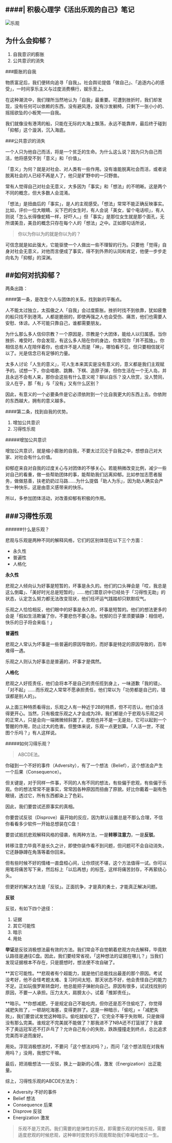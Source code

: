 ####| 积极心理学《活出乐观的自己》笔记
---

![乐观](http://upload-images.jianshu.io/upload_images/197369-5010b34fdbb4c714.png?imageMogr2/auto-orient/strip%7CimageView2/2/w/1240)

## 为什么会抑郁？

1. 自我意识的膨胀
2. 公共意识的消失

###膨胀的自我

物质富足后，我们便转向追寻「自我」。社会舆论提倡「做自己」、「追逐内心的感受」，一时间享乐主义与过度消费横行，娱乐至上。

在这种潮流中，我们理所当然地认为「自我」最重要。可遭到挫折时，我们却发现，没有任何可以依赖的东西，没有避风港，没有沙发躺椅，只剩下一张小小的、摇摇欲坠的小板凳——自我。

我们就像没有港湾的船，只能在无际的大海上飘荡，永远不能靠岸，最后终于碰到「抑郁」这个漩涡，沉入海底。

###公共意识的消失

一个人只为他自己而活，将是一个贫乏的生命。为什么这么说？因为只为自己而活，他将感受不到「意义」和「价值」。

「意义」为何？就是对社会、对人类有一些作用。没有谁能脱离社会而活，或者说脱离社会的人已经不再是人了，他只是旷野中的一只野兽。

常有人觉得自己对社会无意义，大多因为「事实」和「想法」的不明晰。这是两个不同的概念，但大多数人会混淆。

「想法」是扭曲后的「事实」，是人的主观感受。「想法」常常不能正确反映事实。比如，评价一位大眼睛、尖下巴的女生时，有人会说「美女，留个电话呗」，有人则说「怎么长得像蛇精一样，好吓人。」但「事实」是那位女生就是那个面孔，无所谓美丑，美丑的概念只存在每个人的「想法」之中。正如那句话所说，

> 你以为你以为的就是你以为的？

可信念就是如此强大，它能驱使一个人做出一些不理智的行为。只要他「觉得」自身对社会无意义，对他而言便成了事实，得不到外界的认同和肯定，他便一步步走向名为「抑郁」的深渊。

##如何对抗抑郁？
---

两条出路：

####第一条，是改变个人与团体的关系，找到新的平衡点。

人不能太过独立，太孤傲之人「自我」会过度膨胀。挫折时找不到依靠，犹如疲惫的船只找不到港湾。人都是脆弱的，即使再强之人也会受伤、痛苦，他们也需要人安慰、体谅。人不可能只靠自己，谁都需要朋友。

为什么那么多人信仰宗教？一个原因是，宗教是个大团体，能给人以归属感。当你挫折、难受时，你会发现，有这么多人陪在你的身边，你发现你「并不孤独」。你相信总有人在陪伴着你，也或许不是人而是「神」，哪怕看不见，但只要相信就可以了。光是信念已有足够的力量。

太多人讨论「人生的意义」，可人生本来其实是没有意义的，意义都是我们主观赋予的。试想一下，你会唱歌、跳舞、下棋、造原子弹，但你生活在一个无人岛，并且永远不会有人来，那你会这些有什么意义呢？聊以自乐？没人欣赏，没人赞同，没人在乎，那「有」与「没有」又有什么区别？

因此，有意义的一个必要条件是它必须依附到一个比自我更大的东西上去。你依附的东西越大，拥有的意义越多。

####第二条，找到自我的优势。

1. 增加公共意识
2. 习得性乐观

#####增加公共意识

增加公共意识，就是缩小膨胀的自我，不要太过沉沦于自我之中，想想自己对大家、对社会有什么价值。

抑郁症来自对自我的过度关心与对团体的不够关心。若能稍微改变比例，减少一些对自己的看重，做一些帮助团体的事，能帮助我们远离抑郁。比如参加志愿者服务，做做慈善，扶老奶奶过马路……为什么提倡「助人为乐」，因为助人确实会产生一种快乐，这是由意义感带来的快乐。

所以，多参加团体活动，对改善抑郁有积极的作用。

###习得性乐观
---

######什么是乐观？

悲观与乐观是两种不同的解释风格，它们的区别体现在以下三个方面：

- 永久性
- 普遍性
- 人格化

**永久性**

悲观之人倾向认为好事是短暂的，坏事是永久的。他们的口头禅会是「哎，我总是这么倒霉」、「美好时光总是短暂的」……他们潜意识中已经处于「习得性无助」的状态，认定怎么努力都无法改变现状，他们任坏运气践踏却只默默叹气。

乐观之人恰恰相反，他们眼中的好事是永久的，坏事是短暂的。他们的想法更多的会是「假如生活欺骗了你，不要悲伤不要心急。忧郁的日子里须要镇静：相信吧，快乐的日子将会来临！」

**普遍性**

悲观之人常认为坏事是一些普遍的原因导致的，而好事是特定的原因导致的，百年难得一遇。

乐观之人则认为好事总是普遍的，坏事才是偶然。

**人格化**

悲观之人好揽责任，他们会将本不是自己的责任揽到身上，一味道歉「我的错」、「对不起」……而乐观之人常常不愿承担责任，他们常以为「功劳都是自己的，错误都是别人的」。

从上面三种特质看得出，乐观之人有一种近于2B的特质，但不可否认，他们会活得更开心。当然，只有极度乐观之人才会成为2B，我们都是介于悲观与乐观之间的正常人，只是会向一端微微倾斜罢了。悲观也并不是一无是处，它可以起到一个警醒的作用，防止过大的危害。但整体来说，乐观一点更划算。「人活一世，不就图个乐吗？」有人这样说。

#####如何习得乐观？

> ABCDE法。

你碰到一个不好的事件（Adversity），有了一个想法（Belief），这个想法会产生一个后果（Consequence）。

但关键是，对于同样一件事，不同的人有不同的想法，有些偏于悲观，有些偏于乐观。你的想法常常不是事实，常常因各种原因而扭曲了原貌。好比你戴着一副有色眼镜，透过它，所有东西都染上了色彩。

因此，我们要尝试还原事实的真相。

你要尝试反驳（Disprove）最开始的反应，因为默认设置总是不那么合理，不信你看看多少软件一开始总想装在C盘！

要尝试抵抗悲观解释风格的侵袭，有两种方法，一是**转移注意力**，一是**反驳**。

转移注意力毕竟不是长久之计，即使你装作看不到问题，但问题可不会自动消失，它还静静蹲在角落等着你回来。

但有些时候不好的情绪一直盘桓心间，让你烦扰不堪，这个方法值得一试。你可以用笔将痛苦写下来，然后标上「以后再想」的标签，这样将痛苦封存，不再萦绕心头。

但更好的解决方法是「反驳」。正面抗争，才是真的勇士，才能真正解决问题。

**反驳**

反驳，有如下四个途径：

1. 证据
2. 其它可能性
3. 暗示
4. 用处

**举证**是反驳消极想法最有效的方法。我们常会不自觉朝着悲观方向去解释，毕竟默认路径是通往C盘。因此，我们要经常省视，「这种想法的证据在哪儿？」当我们发现证据根本不存在，只是臆想时，想法便不攻自破了。

**其它可能性。**悲观者有个超能力，就是他们总能找出最差的那个原因。考试没考好，他不会怪考题太难、复习时间太短、那天状态不好，他会责怪自己的能力不足。正如玩俄罗斯转盘时，他总能把子弹射向自己。原因有很多，试试找找别的原因，不要一人承担。压力太大，肩膀太小，试着「推卸责任」。

**暗示。**你想减肥，于是规定自己不能吃肉，但你还是忍不住偷吃了，你觉得减肥失败了，一顿胡吃海塞，变得更胖了。这是一种暗示，「偷吃」=「减肥失败」，我们要尝试发觉这种暗示。偷吃就偷吃了，它完全不等于失败啊，只是做得没有那么完美。谁规定不完美就不能做了？那我进不了NBA还不打篮球了？我拿不了奥运冠军还不打乒乓了？允许自己有小的失败，跌跌撞撞走到终点，总比追求完美而半途而废好。

用处。浮现消极想法时，不要问「这个想法对吗？」，而问「这个想法现在对我有用吗？」没用，我想它干嘛。

最后，把消极想法一一反驳，换上一副新的心情，激发（Energization）出正能量。

综上，习得性乐观的ABCDE方法为：

- Adversity 不好的事件
- Belief 想法
- Consequence 后果
- Disprove 反驳
- Energization 激发

> 乐观不是万灵药。我们需要的是弹性的乐观，即需要乐观的时候乐观，需要适度悲观的时候悲观，这种审时度势的乐观能帮助我们幸福地度过一生。
